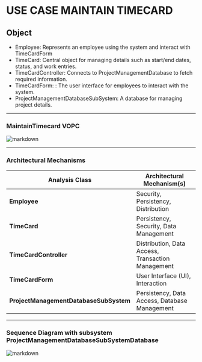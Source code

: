 # USE CASE MAINTAIN TIMECARD

## Object
  - Employee: Represents an employee using the system and interact with TimeCardForm
  - TimeCard: Central object for managing details such as start/end dates, status, and work entries.
  - TimeCardController: Connects to ProjectManagementDatabase to fetch required information.
  - TimeCardForm: : The user interface for employees to interact with the system.
  - ProjectManagementDatabaseSubSystem: A database for managing project details.

---    
### MaintainTimecard VOPC
![markdown](https://www.planttext.com/api/plantuml/png/X5J1QiCm3BtdAqHFARI7NSieBLst5TOosDZEIYnQ3pikjjCjb7tP3lka_SBYr7OJI6akKPwbf_TaaR-Vtvcng6qfHP8BD0QMSYzKHGJ71Efd3Bom4Lmn3nghUR653KhoIAQKW9LvLAKMbSUOAZD1iCOl1vkv4EgJJXG01yKPh0fB6dFxpktkbKlAKRDxfMKwJBuJhoZW7KK1Z8gYxX1u_0ujmOlpwA8sk2nO2_AEwanRcavjcKbkBPsJlVOvOyl2wYfr1oDlTjZEE9Mc0Mj6z8Q2ixgWp-52rNnA2DBHwxDM7vJRDHQu9Kc5Su4P6e8GUF8ufOMccZvyfc4Smrxf8Mq4Lqn4lX3qo7SN5uLVke-eCmJjNdVSx0LMFSqwExClRRDGroOVULfYBm_qw0cUkB6tYntgBMrAcP6UmWFP-G6vmBfF-yIScAFNmSq0nkDfy-vCPUAMjjbqatGE-YfQQp21qj2vf7NILrYdoyRNrOhBKvW0vZaPrpMPKS7Sd-4V003__mC0)


---
### Architectural Mechanisms

| **Analysis Class**                | **Architectural Mechanism(s)**                             |
|-----------------------------------|-----------------------------------------------------------|
| **Employee**                       | Security, Persistency, Distribution                       |
| **TimeCard**                       | Persistency, Security, Data Management                    |
| **TimeCardController**             | Distribution, Data Access, Transaction Management         |
| **TimeCardForm**                   | User Interface (UI), Interaction                          |
| **ProjectManagementDatabaseSubSystem** | Persistency, Data Access, Database Management           |

---
### Sequence Diagram with subsystem ProjectManagementDatabaseSubSystemDatabase
![markdown](https://www.planttext.com/api/plantuml/png/X99DJiCm44RtEONLLP3A1LYW5hS55gLL6z7r91wr1lz44oTIpiQ28t45d8GK9mfYw--DvytONn-VYy81kLAh239dYQrrhcoD6EN-M6Oo1-FOB94QCo2niQHd30gMRAO1ReqZgnHIX_5fh0k7sPxi6sPk2mREgD6u5JX8eS0MtczN3r7Ksx7RUw_0xjYpSKZU_2JT9PICRoAVDnJtr04TIQoGbqJ-uXwC--iyp5lOivmG7Eweh_aJRemy_uXkMO5Ka2ha5w0plfGwHIgyGei44YMPCVBJk9bb9OjSGJqcfeREI_TaIn_x7U6SXILprYOdI-ye1bjO2h7shrF7oPpzNtTToBMignbIFNI42ZjgIlXOfbh-hdrWDSgIi7MNnK6VLr1IU8zk-f50s62yrGE2s1bL1qoqG2EQd_yD003__mC0)
